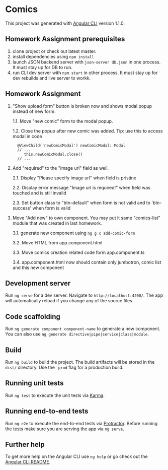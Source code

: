 # Comics

This project was generated with [Angular CLI](https://github.com/angular/angular-cli) version 1.1.0.

## Homework Assignment prerequisites

1. clone project or check out latest master.
2. install dependencies using `npm install`
3. launch JSON backend server with `json-server db.json` in one process. It must stay up for DB to run.
4. run CLI dev server with `npm start` in other process. It must stay up for dev rebuilds and live server to workk.

## Homework Assignment

1. "Show upload form" button is broken now and shows modal popup instead of new form. 

    1.1. Move "new comic" form to the modal popup. 
    
    1.2. Close the popup after new comic was added. 
         Tip: use this to access modal in code
         
         @ViewChild('newComicModal') newComicModal: Modal
         // ...
            this.newComicModal.close()
         // ...
          
2. Add "required" to the "image url" field as well.
    
    2.1. Display "Please specify image url" when field is pristine
    
    2.2. Display error message "Image url is required!" when field was touched and is still invalid

    2.3. Set button class to "btn-default" when form is not valid and to 'btn-success' when form is valid

3. Move "Add new" to own component. You may put it same "comics-list" module that was created in last homework. 

    3.1. generate new component using `ng g c add-comic-form`
    
    3.2. Move HTML from app.component.html
    
    3.3. Move comics creation related code form app.component.ts

    3.4. app.component.html now should contain only jumbotron, comic list and this new component
    

## Development server

Run `ng serve` for a dev server. Navigate to `http://localhost:4200/`. The app will automatically reload if you change any of the source files.

## Code scaffolding

Run `ng generate component component-name` to generate a new component. You can also use `ng generate directive|pipe|service|class|module`.

## Build

Run `ng build` to build the project. The build artifacts will be stored in the `dist/` directory. Use the `-prod` flag for a production build.

## Running unit tests

Run `ng test` to execute the unit tests via [Karma](https://karma-runner.github.io).

## Running end-to-end tests

Run `ng e2e` to execute the end-to-end tests via [Protractor](http://www.protractortest.org/).
Before running the tests make sure you are serving the app via `ng serve`.

## Further help

To get more help on the Angular CLI use `ng help` or go check out the [Angular CLI README](https://github.com/angular/angular-cli/blob/master/README.md).
